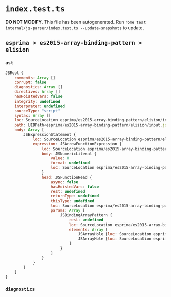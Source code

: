 # `index.test.ts`

**DO NOT MODIFY**. This file has been autogenerated. Run `rome test internal/js-parser/index.test.ts --update-snapshots` to update.

## `esprima > es2015-array-binding-pattern > elision`

### `ast`

```javascript
JSRoot {
	comments: Array []
	corrupt: false
	diagnostics: Array []
	directives: Array []
	hasHoistedVars: false
	integrity: undefined
	interpreter: undefined
	sourceType: "script"
	syntax: Array []
	loc: SourceLocation esprima/es2015-array-binding-pattern/elision/input.js 1:0-2:0
	path: UIDPath<esprima/es2015-array-binding-pattern/elision/input.js>
	body: Array [
		JSExpressionStatement {
			loc: SourceLocation esprima/es2015-array-binding-pattern/elision/input.js 1:0-1:9
			expression: JSArrowFunctionExpression {
				loc: SourceLocation esprima/es2015-array-binding-pattern/elision/input.js 1:0-1:9
				body: JSNumericLiteral {
					value: 0
					format: undefined
					loc: SourceLocation esprima/es2015-array-binding-pattern/elision/input.js 1:8-1:9
				}
				head: JSFunctionHead {
					async: false
					hasHoistedVars: false
					rest: undefined
					returnType: undefined
					thisType: undefined
					loc: SourceLocation esprima/es2015-array-binding-pattern/elision/input.js 1:0-1:8
					params: Array [
						JSBindingArrayPattern {
							rest: undefined
							loc: SourceLocation esprima/es2015-array-binding-pattern/elision/input.js 1:1-1:5
							elements: Array [
								JSArrayHole {loc: SourceLocation esprima/es2015-array-binding-pattern/elision/input.js 1:2-1:2}
								JSArrayHole {loc: SourceLocation esprima/es2015-array-binding-pattern/elision/input.js 1:3-1:3}
							]
						}
					]
				}
			}
		}
	]
}
```

### `diagnostics`

```

```
